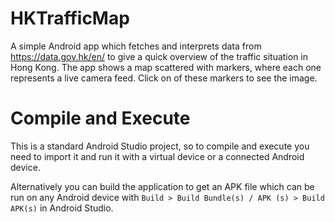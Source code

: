 # HKTrafficMap

A simple Android app which fetches and interprets data from https://data.gov.hk/en/ to give a quick overview of the traffic situation in Hong Kong. The app shows a map scattered with markers, where each one represents a live camera feed. Click on of these markers to see the image.



# Compile and Execute

This is a standard Android Studio project, so to compile and execute you need to import it and run it with a virtual device or a connected Android device.

Alternatively you can build the application to get an APK file which can be run on any Android device with `Build > Build Bundle(s) / APK (s) > Build APK(s)` in Android Studio.


